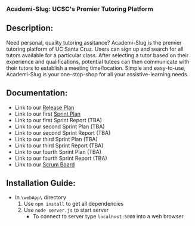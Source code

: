 ### Academi-Slug: UCSC's Premier Tutoring Platform

## Description: 
Need personal, quality tutoring assitance? Academi-Slug is the premier tutoring platform of UC Santa Cruz. Users can sign up and search for all tutors available for a particular class. After selecting a tutor based on their experience and qualifications, potential tutees can then communicate with their tutors to establish a meeting time/location. Simple and easy-to-use, Academi-Slug is your one-stop-shop for all your assistive-learning needs.

## Documentation:
- Link to our [Release Plan](Documents/Release%20Plan.pdf)
- Link to our first [Sprint Plan](Documents/Sprint%201%20Plan.pdf)
- Link to our first Sprint Report (TBA)
- Link to our second Sprint Plan (TBA)
- Link to our second Sprint Report (TBA)
- Link to our third Sprint Plan (TBA)
- Link to our third Sprint Report (TBA)
- Link to our fourth Sprint Plan (TBA)
- Link to our fourth Sprint Report (TBA)
- Link to our [Scrum Board](https://trello.com/invite/b/3utiz3Fv/b8d9a24621bd50681c49075468a3ae49/initial-tasks)


## Installation Guide:

- In `\webApp\` directory
  1. Use `npm install` to get all dependencies
  2. Use `node server.js` to start server
     - To connect to server type `localhost:5000` into a web browser
